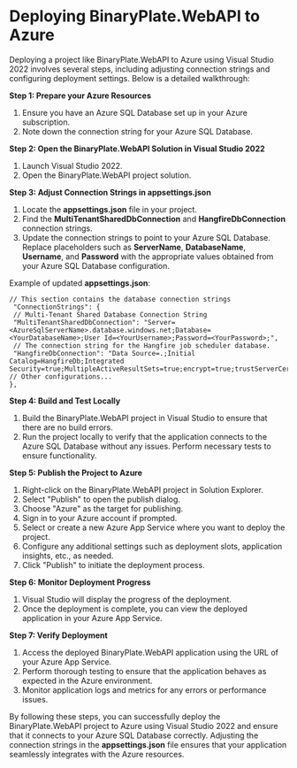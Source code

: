 
# Deploying BinaryPlate.WebAPI to Azure
 
Deploying a project like BinaryPlate.WebAPI to Azure using Visual Studio 2022 involves several steps, including adjusting connection strings and configuring deployment settings. Below is a detailed walkthrough:

**Step 1: Prepare your Azure Resources**

1.  Ensure you have an Azure SQL Database set up in your Azure subscription.
2.  Note down the connection string for your Azure SQL Database.

**Step 2: Open the BinaryPlate.WebAPI Solution in Visual Studio 2022**

1.  Launch Visual Studio 2022.
2.  Open the BinaryPlate.WebAPI project solution.

**Step 3: Adjust Connection Strings in appsettings.json**

1.  Locate the **appsettings.json** file in your project.
2.  Find the **MultiTenantSharedDbConnection** and **HangfireDbConnection** connection strings.
3.  Update the connection strings to point to your Azure SQL Database. Replace placeholders such as **ServerName**, **DatabaseName**, **Username**, and **Password** with the appropriate values obtained from your Azure SQL Database configuration.

Example of updated **appsettings.json**:

    // This section contains the database connection strings
     "ConnectionStrings": {
     // Multi-Tenant Shared Database Connection String
     "MultiTenantSharedDbConnection": "Server=<AzureSqlServerName>.database.windows.net;Database=<YourDatabaseName>;User Id=<YourUsername>;Password=<YourPassword>;",
     // The connection string for the Hangfire job scheduler database.
     "HangfireDbConnection": "Data Source=.;Initial Catalog=HangfireDb;Integrated Security=true;MultipleActiveResultSets=true;encrypt=true;trustServerCertificate=true",
    // Other configurations... 
    },

**Step 4: Build and Test Locally**

1.  Build the BinaryPlate.WebAPI project in Visual Studio to ensure that there are no build errors.
2.  Run the project locally to verify that the application connects to the Azure SQL Database without any issues. Perform necessary tests to ensure functionality.

**Step 5: Publish the Project to Azure**

1.  Right-click on the BinaryPlate.WebAPI project in Solution Explorer.
2.  Select "Publish" to open the publish dialog.
3.  Choose "Azure" as the target for publishing.
4.  Sign in to your Azure account if prompted.
5.  Select or create a new Azure App Service where you want to deploy the project.
6.  Configure any additional settings such as deployment slots, application insights, etc., as needed.
7.  Click "Publish" to initiate the deployment process.

**Step 6: Monitor Deployment Progress**

1.  Visual Studio will display the progress of the deployment.
2.  Once the deployment is complete, you can view the deployed application in your Azure App Service.

**Step 7: Verify Deployment**

1.  Access the deployed BinaryPlate.WebAPI application using the URL of your Azure App Service.
2.  Perform thorough testing to ensure that the application behaves as expected in the Azure environment.
3.  Monitor application logs and metrics for any errors or performance issues.

By following these steps, you can successfully deploy the BinaryPlate.WebAPI project to Azure using Visual Studio 2022 and ensure that it connects to your Azure SQL Database correctly. Adjusting the connection strings in the **appsettings.json** file ensures that your application seamlessly integrates with the Azure resources.
